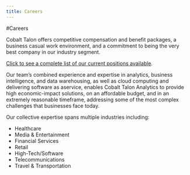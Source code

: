 ```yaml
---
title: Careers
---
```

#Careers

Cobalt Talon offers competitive compensation and benefit packages, a business casual work environment, and a commitment to being the very best company in our industry segment.

[Click to see a complete list of our current positions available](https://cobalttalon.cobaltastra.com/Home.aspx).

Our team’s combined experience and expertise in analytics, business intelligence, and data warehousing, as well as cloud computing and delivering software as aservice, enables Cobalt Talon Analytics to provide high economic-impact solutions, on an affordable budget, and in an extremely reasonable timeframe, addressing some of the most complex challenges that businesses face today.

Our collective expertise spans multiple industries including:
* Healthcare
* Media & Entertainment
* Financial Services
* Retail
* High-Tech/Software
* Telecommunications
* Travel & Transportation